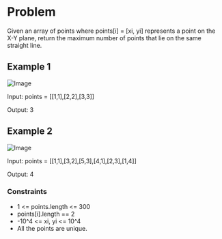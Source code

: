 # Problem

Given an array of points where points[i] = [xi, yi] represents a point on the X-Y plane, return the maximum number of points that lie on the same straight line.

## Example 1

![Image](https://assets.leetcode.com/uploads/2021/02/25/plane1.jpg)

Input: points = [[1,1],[2,2],[3,3]]

Output: 3

## Example 2

![Image](https://assets.leetcode.com/uploads/2021/02/25/plane2.jpg)

Input: points = [[1,1],[3,2],[5,3],[4,1],[2,3],[1,4]]

Output: 4
 
### Constraints

- 1 <= points.length <= 300
- points[i].length == 2
- -10^4 <= xi, yi <= 10^4
- All the points are unique.
